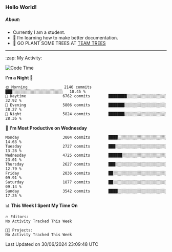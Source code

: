 ### Hello World!

##### About:
- Currently I am a student.
- 🌱 I’m learning how to make better documentation.
- 🌱 GO PLANT SOME TREES AT [TEAM TREES](https://teamtrees.org/)

---
  <summary>:zap: My Activity:</summary>
  
<!--START_SECTION:waka-->
![Code Time](http://img.shields.io/badge/Code%20Time-1%2C377%20hrs%2025%20mins-blue)

**I'm a Night 🦉** 

```text
🌞 Morning                2146 commits        ███░░░░░░░░░░░░░░░░░░░░░░   10.45 % 
🌆 Daytime                6762 commits        ████████░░░░░░░░░░░░░░░░░   32.92 % 
🌃 Evening                5806 commits        ███████░░░░░░░░░░░░░░░░░░   28.27 % 
🌙 Night                  5824 commits        ███████░░░░░░░░░░░░░░░░░░   28.36 % 
```
📅 **I'm Most Productive on Wednesday** 

```text
Monday                   3004 commits        ████░░░░░░░░░░░░░░░░░░░░░   14.63 % 
Tuesday                  2727 commits        ███░░░░░░░░░░░░░░░░░░░░░░   13.28 % 
Wednesday                4725 commits        ██████░░░░░░░░░░░░░░░░░░░   23.01 % 
Thursday                 2627 commits        ███░░░░░░░░░░░░░░░░░░░░░░   12.79 % 
Friday                   2036 commits        ██░░░░░░░░░░░░░░░░░░░░░░░   09.91 % 
Saturday                 1877 commits        ██░░░░░░░░░░░░░░░░░░░░░░░   09.14 % 
Sunday                   3542 commits        ████░░░░░░░░░░░░░░░░░░░░░   17.25 % 
```


📊 **This Week I Spent My Time On** 

```text
🔥 Editors: 
No Activity Tracked This Week

🐱‍💻 Projects: 
No Activity Tracked This Week
```


 Last Updated on 30/06/2024 23:09:48 UTC
<!--END_SECTION:waka-->
